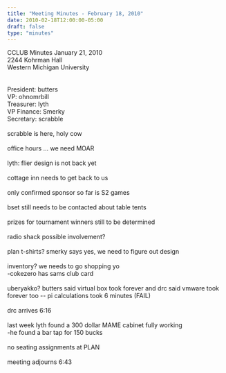 ```yaml
---
title: "Meeting Minutes - February 18, 2010"
date: 2010-02-18T12:00:00-05:00
draft: false
type: "minutes"
---
```


CCLUB Minutes January 21, 2010<br />
2244 Kohrman Hall<br />
Western Michigan University<br />
<br />
<br />
President: butters<br />
VP: ohnomrbill<br />
Treasurer: lyth<br />
VP Finance: Smerky<br />
Secretary: scrabble<br />
<br />
scrabble is here, holy cow<br />
<br />
office hours ... we need MOAR<br />
<br />
lyth: flier design is not back yet<br />
<br />
cottage inn needs to get back to us<br />
<br />
only confirmed sponsor so far is S2 games<br />
<br />
bset still needs to be contacted about table tents<br />
<br />
prizes for tournament winners still to be determined<br />
<br />
radio shack possible involvement?<br />
<br />
plan t-shirts?  smerky says yes, we need to figure out design<br />
<br />
inventory?  we needs to go shopping yo<br />
    -cokezero has sams club card<br />
<br />
uberyakko?  butters said virtual box took forever and drc said vmware took forever too -- pi calculations took 6 minutes (FAIL)<br />
<br />
drc arrives 6:16<br />
<br />
last week lyth found a 300 dollar MAME cabinet fully working<br />
    -he found a bar tap for 150 bucks<br />
<br />
no seating assignments at PLAN<br />
<br />
meeting adjourns 6:43